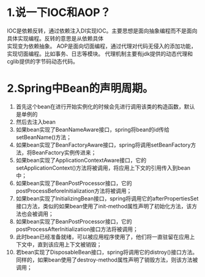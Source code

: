 # 1.说一下IOC和AOP？
IOC是依赖反转，通过依赖注入DI实现IOC。主要思想是面向抽象编程而不是面向具体实现编程。反转的意思是从依赖具体  
实现变为依赖抽象。
AOP是面向切面编程，通过代理对代码无侵入的添加功能，实现切面编程。比如事务、日志等模块。
代理机制主要有jdk提供的动态代理和cglib提供的字节码动态代码。


# 2.Spring中Bean的声明周期。
1. 首先这个bean在进行开始实例化的时候会先进行调用该类的构造函数，默认是单例的
2. 然后去注入bean
3. 如果bean实现了BeanNameAware接口，spring将bean的id传给setBeanName()方法；
4. 如果bean实现了BeanFactoryAware接口，spring将调用setBeanFactory方法，将BeanFactory实例传进来；
5. 如果bean实现了ApplicationContextAware接口，它的setApplicationContext()方法将被调用，将应用上下文的引用传入到bean中；
6. 如果bean实现了BeanPostProcessor接口，它的postProcessBeforeInitialization方法将被调用；
7. 如果bean实现了InitializingBean接口，spring将调用它的afterPropertiesSet接口方法，类似的如果bean使用了init-method属性声明了初始化方法，该方法也会被调用；
8. 如果bean实现了BeanPostProcessor接口，它的postProcessAfterInitialization接口方法将被调用；
9. 此时bean已经准备就绪，可以被应用程序使用了，他们将一直驻留在应用上下文中，直到该应用上下文被销毁；
10. 若bean实现了DisposableBean接口，spring将调用它的distroy()接口方法。同样的，如果bean使用了destroy-method属性声明了销毁方法，则该方法被调用；
